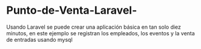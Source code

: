 # Punto-de-Venta-Laravel-
Usando Laravel se puede crear una aplicación básica en tan solo diez minutos, en este ejemplo se registran los empleados, los eventos y la venta de entradas usando mysql
